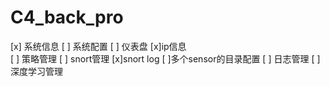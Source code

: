 # C4_back_pro

[x] 系统信息
[ ] 系统配置
[ ] 仪表盘
    [x]ip信息  
[ ] 策略管理
[ ] snort管理
    [x]snort log
    [ ]多个sensor的目录配置
[ ] 日志管理
[ ] 深度学习管理

